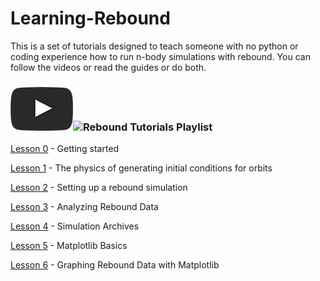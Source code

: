 # Learning-Rebound
This is a set of tutorials designed to teach someone with no python or coding experience how to run n-body simulations with rebound. You can follow the videos or read the guides or do both.

### ![youtube logo](/icon.png)![Rebound Tutorials Playlist](https://www.youtube.com/watch?v=pO_BRjKrZjw&list=PL57fZi3Si5IcBp22HiI8InQhkeWDBm8-h)

[Lesson 0](/Lesson0.md) - Getting started

[Lesson 1](/Lesson1.md) - The physics of generating initial conditions for orbits

[Lesson 2](/Lesson2.md) - Setting up a rebound simulation

[Lesson 3](/Lesson3.md) - Analyzing Rebound Data

[Lesson 4](/Lesson4.md) - Simulation Archives

[Lesson 5](/Lesson5.md) - Matplotlib Basics

[Lesson 6](/Lesson6.md) - Graphing Rebound Data with Matplotlib
